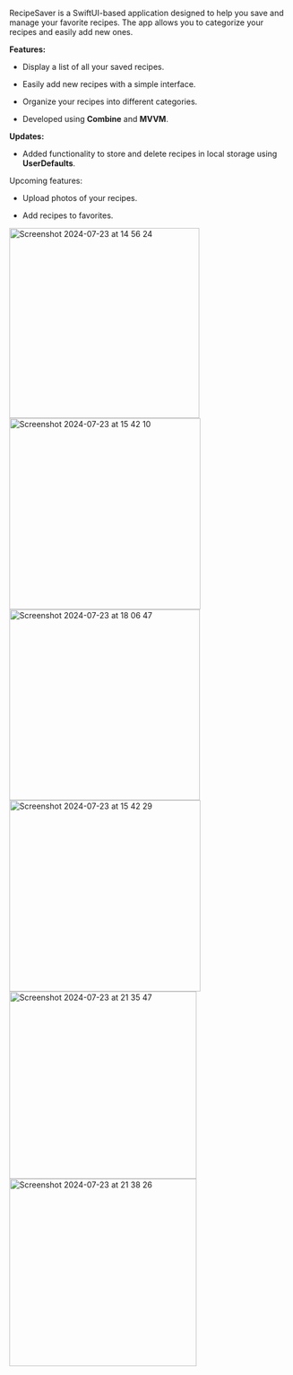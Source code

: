 RecipeSaver is a SwiftUI-based application designed to help you save and manage your favorite recipes. The app allows you to categorize your recipes and easily add new ones.


**Features:**

- Display a list of all your saved recipes.

- Easily add new recipes with a simple interface.

- Organize your recipes into different categories.

- Developed using **Combine** and **MVVM**.

**Updates:**
- Added functionality to store and delete recipes in local storage using **UserDefaults**.

Upcoming features:

- Upload photos of your recipes.

- Add recipes to favorites.
  
<img width="339" alt="Screenshot 2024-07-23 at 14 56 24" src="https://github.com/user-attachments/assets/55072089-66a2-4001-8381-0c648e75aca2">
<img width="341" alt="Screenshot 2024-07-23 at 15 42 10" src="https://github.com/user-attachments/assets/4a430ff1-f1df-456e-b834-9018e192c8c1">
<img width="340" alt="Screenshot 2024-07-23 at 18 06 47" src="https://github.com/user-attachments/assets/27d5e989-dcbe-4f22-bbeb-254566736b52">
<img width="341" alt="Screenshot 2024-07-23 at 15 42 29" src="https://github.com/user-attachments/assets/4ff42f1a-b99f-4647-bf90-e33f592f907d">
<img width="334" alt="Screenshot 2024-07-23 at 21 35 47" src="https://github.com/user-attachments/assets/b9d40551-e51d-4f8a-918a-29e00e398da7">
<img width="334" alt="Screenshot 2024-07-23 at 21 38 26" src="https://github.com/user-attachments/assets/a25f1be7-0572-46c3-bd1e-95260d7fc7f0">





